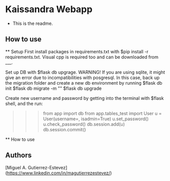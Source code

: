 # Kaissandra Webapp

* This is the readme.

## How to use

** Setup
 First install packages in requirements.txt with $pip install -r requirements.txt. Visual cpp is required too and can be 
downloaded from ___.

Set up DB with $flask db upgrage. 
WARNING! If you are using sqlite, it might give an error due to incompatibilities with posgresql. In this case, back up
the migration folder and create a new db environment by running 
$flask db init
$flask db migrate -m "<message>"
$flask db upgrade

Create new username and password by getting into the terminal with $flask shell, and the run:
>>> from app import db
>>> from app.tables_test import User
>>> u = User(username=<username>,  isadmin=True)
>>> u.set_password(<password>)
>>> u.check_password(<password>)
>>> db.session.add(u)
>>> db.session.commit()

** How to use
 
## Authors

[Miguel A. Gutierrez-Estevez] (https://www.linkedin.com/in/magutierrezestevez/)